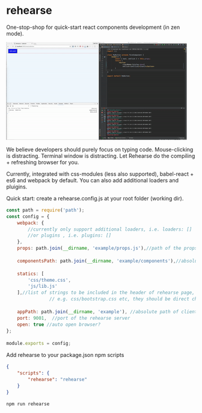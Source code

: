 # rehearse
One-stop-shop for quick-start react components development (in zen mode).

![alt tag](https://raw.githubusercontent.com/cashsun/rehearse/master/demo.gif)

We believe developers should purely focus on typing code.
Mouse-clicking is distracting.
Terminal window is distracting.
Let Rehearse do the compiling + refreshing browser for you.

Currently, integrated with css-modules (less also supported), babel-react + es6 and webpack by default.
You can also add additional loaders and pluigins.


Quick start: create a rehearse.config.js at your root folder (working dir).

```javascript
const path = require('path');
const config = {
    webpack: {
        //currently only support additional loaders, i.e. loaders: []
        //or plugins , i.e. plugins: []
    },
    props: path.join(__dirname, 'example/props.js'),//path of the props file, mandatory

    componentsPath: path.join(__dirname, 'example/components'),//absolute path of components, mandatory

    statics: [
        'css/theme.css',
        'js/lib.js'
    ],//list of strings to be included in the header of rehearse page,
                // e.g. css/bootstrap.css etc, they should be direct children of appPath

    appPath: path.join(__dirname, 'example'), //absolute path of client folder, mandatory if statics is not empty
    port: 9001,  //port of the rehearse server
    open: true //auto open browser?
};

module.exports = config;

```

Add rehearse to your package.json npm scripts

```json
{
    "scripts": {
        "rehearse": "rehearse"
    }
}
```

```shell
npm run rehearse
```